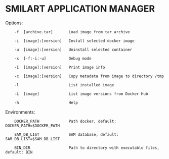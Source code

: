 # SMILART APPLICATION MANAGER #

Options:

        -f  [archive.tar]       Load image from tar archive

        -i  [image]:[version]   Install selected docker image

        -u  [image]:[version]   Uninstall selected container

        -x  [-f:-i:-u]          Debug mode

        -I  [image]:[version]   Print image info

        -c  [image]:[version]   Copy metadata from image to directory /tmp

        -l                      List installed image

        -L  [image]             List image versions from Docker Hub

        -h                      Help

Environments:

        DOCKER_PATH             Path docker, default: DOCKER_PATH=$DOCKER_PATH

        SAM_DB_LIST             SAM database, default: SAM_DB_LIST=$SAM_DB_LIST

        BIN_DIR                 Path to directory with executable files, default: BIN